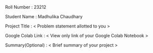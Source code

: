 Roll Number       :   23212

Student Name      :   Madhulika Chaudhary

Project Title     :   < Problem statement allotted to you >

Google Colab Link :   < View only link of your Google Colab Notebook >

Summary(Optional) :   < Brief summary of your project >
